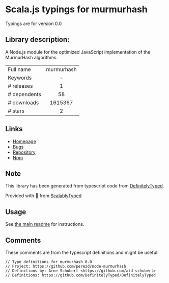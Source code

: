 
# Scala.js typings for murmurhash

Typings are for version 0.0

## Library description:
A Node.js module for the optimized JavaScript implementation of the MurmurHash algorithms.

|                    |                 |
| ------------------ | :-------------: |
| Full name          | murmurhash |
| Keywords           | - |
| # releases         | 1 |
| # dependents       | 58 |
| # downloads        | 1615367 |
| # stars            | 2 |

## Links
- [Homepage](https://github.com/perezd/node-murmurhash#readme)
- [Bugs](https://github.com/perezd/node-murmurhash/issues)
- [Repository](https://github.com/perezd/node-murmurhash)
- [Npm](https://www.npmjs.com/package/murmurhash)
    


## Note
This library has been generated from typescript code from [DefinitelyTyped](https://definitelytyped.org).

Provided with :purple_heart: from [ScalablyTyped](https://github.com/oyvindberg/ScalablyTyped)

## Usage
See [the main readme](../../readme.md) for instructions.

## Comments

These comments are from the typescript definitions and might be useful:
```
// Type definitions for murmurhash 0.0
// Project: https://github.com/perezd/node-murmurhash
// Definitions by: Arne Schubert <https://github.com/atd-schubert>
// Definitions: https://github.com/DefinitelyTyped/DefinitelyTyped

```

